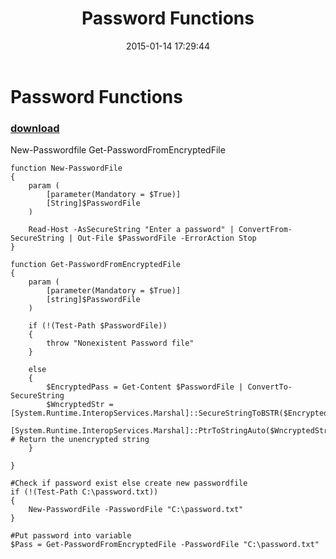 ﻿---
pid:            5691
poster:         redyey
title:          Password Functions
date:           2015-01-14 17:29:44
format:         posh
parent:         0
parent:         0

---

# Password Functions

### [download](5691.ps1)

New-Passwordfile
Get-PasswordFromEncryptedFile

```posh
function New-PasswordFile
{
	param (
		[parameter(Mandatory = $True)]
		[String]$PasswordFile
	)
	
	Read-Host -AsSecureString "Enter a password" | ConvertFrom-SecureString | Out-File $PasswordFile -ErrorAction Stop
}

function Get-PasswordFromEncryptedFile
{
	param (
		[parameter(Mandatory = $True)]
		[string]$PasswordFile
	)
	
	if (!(Test-Path $PasswordFile))
	{
		throw "Nonexistent Password file"
	}
	
	else
	{
		$EncryptedPass = Get-Content $PasswordFile | ConvertTo-SecureString
		$WncryptedStr = [System.Runtime.InteropServices.Marshal]::SecureStringToBSTR($EncryptedPass)
		[System.Runtime.InteropServices.Marshal]::PtrToStringAuto($WncryptedStr) # Return the unencrypted string
	}
	
}

#Check if password exist else create new passwordfile
if (!(Test-Path C:\password.txt))
{
	New-PasswordFile -PasswordFile "C:\password.txt"
}

#Put password into variable
$Pass = Get-PasswordFromEncryptedFile -PasswordFile "C:\password.txt"
```
